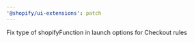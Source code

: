 ```yaml
---
'@shopify/ui-extensions': patch
---
```


Fix type of shopifyFunction in launch options for Checkout rules
